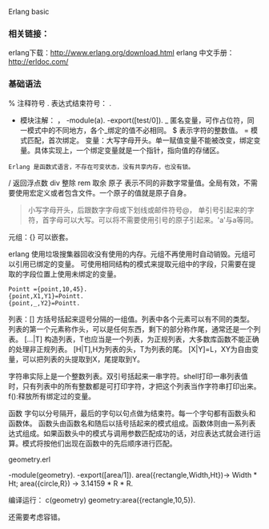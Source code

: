 Erlang basic

### 相关链接：
erlang下载：http://www.erlang.org/download.html
erlang 中文手册： http://erldoc.com/

### 基础语法

% 注释符号
. 表达式结束符号： . 
- 模块注解： ， -module(a). -export([test/0]).
_ 匿名变量，可作占位符，同一模式中的不同地方，各个_绑定的值不必相同。
$ 表示字符的整数值。
= 模式匹配，首次绑定。
变量：大写字母开头。单一赋值变量不能被改变，绑定变量。具体实现上，一个绑定变量就是一个指针，指向值的存储区。
```
Erlang 是函数式语言，不存在可变状态，没有共享内存，也没有锁。
```
/  返回浮点数
div 整除
rem 取余
原子 表示不同的非数字常量值。全局有效，不需要使用宏定义或者包含文件。一个原子的值就是原子自身。
> 小写字母开头，后跟数字字母或下划线或邮件符号@，
> 单引号引起来的字符，首字母可以大写。可以将不需要使用引号的原子引起来。'a'与a等同。

元组：{} 可以嵌套。

erlang 使用垃圾搜集器回收没有使用的内存。元组不再使用时自动销毁。元组可以引用已绑定的变量。
可使用相同结构的模式来提取元组中的字段，只需要在提取的字段位置上使用未绑定的变量。
```
Pointt ={point,10,45}.
{point,X1,Y1}=Pointt.
{point,_,Y2}=Pointt.
```
列表：[] 方括号括起来逗号分隔的一组值。列表中各个元素可以有不同的类型。列表的第一个元素称作头，可以是任何东西，剩下的部分称作尾，通常还是一个列表。
[...|T] 构造列表，T也应当是一个列表，为正规列表，大多数库函数不能正确的处理非正规列表。
[H|T],H为列表的头，T为列表的尾。
[X|Y]=L，XY为自由变量，可以把列表的头提取到X，尾提取到Y。

字符串实际上是一个整数列表。双引号括起来一串字符。shell打印一串列表值时，只有列表中的所有整数都是可打印字符，才把这个列表当作字符串打印出来。
f():释放所有绑定过的变量。

函数
字句以分号隔开，最后的字句以句点做为结束符。每一个字句都有函数头和函数体。
函数头由函数名和随后以括号括起来的模式组成。函数体则由一系列表达式组成。如果函数头中的模式与调用参数匹配成功的话，对应表达式就会进行运算。模式将按他们出现在函数中的先后顺序进行匹配。

geometry.erl

-module(geometry).
-export([area/1]).
area({rectangle,Width,Ht})-> Width * Ht;
area({circle,R}) -> 3.14159 * R * R.

编译运行：
c(geometry)
geometry:area({rectangle,10,5}).

还需要考虑容错。
